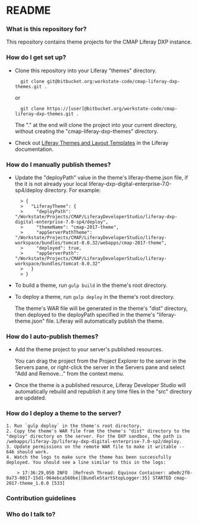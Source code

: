 # README #

### What is this repository for? ###

This repository contains theme projects for the CMAP Liferay DXP instance.

### How do I get set up? ###

* Clone this repository into your Liferay "themes" directory.

        git clone git@bitbucket.org:workstate-code/cmap-liferay-dxp-themes.git .

    or

        git clone https://[user]@bitbucket.org/workstate-code/cmap-liferay-dxp-themes.git .

    The "." at the end will clone the project into your current directory, without creating the "cmap-liferay-dxp-themes" directory.

* Check out [Liferay Themes and Layout Templates](https://dev.liferay.com/develop/tutorials/-/knowledge_base/7-0/introduction-to-themes) in the Liferay documentation.

### How do I manually publish themes? ###

* Update the "deployPath" value in the theme's liferay-theme.json file, if the it is not already your local liferay-dxp-digital-enterprise-7.0-sp4/deploy directory. For example:

        > {
        >   "LiferayTheme": {
        >     "deployPath": "/Workstate/Projects/CMAP/LiferayDeveloperStudio/liferay-dxp-digital-enterprise-7.0-sp4/deploy",
        >     "themeName": "cmap-2017-theme",
        >     "appServerPathTheme": "/Workstate/Projects/CMAP/LiferayDeveloperStudio/liferay-workspace/bundles/tomcat-8.0.32/webapps/cmap-2017-theme",
        >     "deployed": true,
        >     "appServerPath": "/Workstate/Projects/CMAP/LiferayDeveloperStudio/liferay-workspace/bundles/tomcat-8.0.32"
        >   }
        > }

* To build a theme, run `gulp build` in the theme's root directory.

* To deploy a theme, run `gulp deploy` in the theme's root directory.

    The theme's WAR file will be generated in the theme's "dist" directory, then deployed to the deployPath specified in the theme's "liferay-theme.json" file. Liferay will automatically publish the theme.

### How do I auto-publish themes? ###

* Add the theme project to your server's published resources.

    You can drag the project from the Project Explorer to the server in the Servers pane, or right-click the server in the Servers pane and select "Add and Remove..." from the context menu.

* Once the theme is a published resource, Liferay Developer Studio will automatically rebuild and republish it any time files in the "src" directory are updated.

### How do I deploy a theme to the server? ###

    1. Run `gulp deploy` in the theme's root directory.
    2. Copy the theme's WAR file from the theme's "dist" directory to the "deploy" directory on the server. For the DXP sandbox, the path is /webapps/liferay-2p/liferay-dxp-digital-enterprise-7.0-sp2/deploy.
    3. Update permissions on the remote WAR file to make it writable -- 646 should work.
    4. Watch the logs to make sure the theme has been successfully deployed. You should see a line similar to this in the logs:

        > 17:36:29,050 INFO  [Refresh Thread: Equinox Container: a0e0c2f0-0a73-0017-15d1-964ebca560be][BundleStartStopLogger:35] STARTED cmap-2017-theme_1.0.0 [533]

### Contribution guidelines ###

### Who do I talk to? ###
